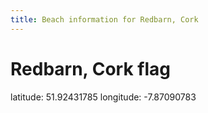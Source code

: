 ```yaml
---
title: Beach information for Redbarn, Cork
---
```

# Redbarn, Cork <span class="material-icons blue-flag">flag</span>

<div class="location-info">latitude: 51.92431785 longitude: -7.87090783</div>
<div id="met-eireann-warnings" onload="get_met_eireann_warnings(EI04)"></div>
<div></div>